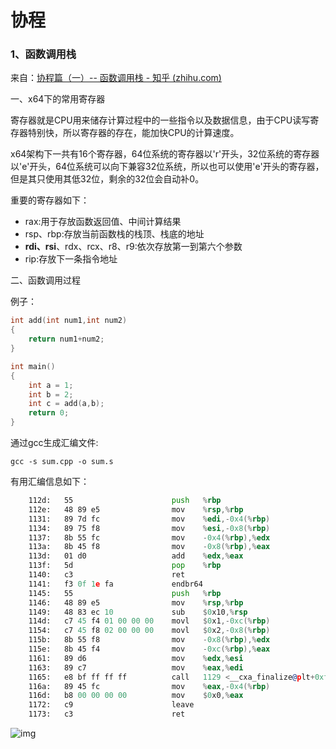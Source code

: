 # 协程

### 1、函数调用栈

来自：[协程篇（一）-- 函数调用栈 - 知乎 (zhihu.com)](https://zhuanlan.zhihu.com/p/462968883)

一、x64下的常用寄存器

​	寄存器就是CPU用来储存计算过程中的一些指令以及数据信息，由于CPU读写寄存器特别快，所以寄存器的存在，能加快CPU的计算速度。

​	x64架构下一共有16个寄存器，64位系统的寄存器以'r'开头，32位系统的寄存器以'e'开头，64位系统可以向下兼容32位系统，所以也可以使用'e'开头的寄存器，但是其只使用其低32位，剩余的32位会自动补0。

重要的寄存器如下：

- rax:用于存放函数返回值、中间计算结果
- rsp、rbp:存放当前函数栈的栈顶、栈底的地址
- **rdi、rsi**、rdx、rcx、r8、r9:依次存放第一到第六个参数
- rip:存放下一条指令地址

二、函数调用过程

例子：

```C++
int add(int num1,int num2)
{
    return num1+num2;
}

int main()
{
    int a = 1;
    int b = 2;
    int c = add(a,b);
    return 0;
}
```

通过gcc生成汇编文件:

```shell
gcc -s sum.cpp -o sum.s
```

有用汇编信息如下：

```asm
    112d:	55                   	push   %rbp
    112e:	48 89 e5             	mov    %rsp,%rbp
    1131:	89 7d fc             	mov    %edi,-0x4(%rbp)
    1134:	89 75 f8             	mov    %esi,-0x8(%rbp)
    1137:	8b 55 fc             	mov    -0x4(%rbp),%edx
    113a:	8b 45 f8             	mov    -0x8(%rbp),%eax
    113d:	01 d0                	add    %edx,%eax
    113f:	5d                   	pop    %rbp
    1140:	c3                   	ret    
    1141:	f3 0f 1e fa          	endbr64 
    1145:	55                   	push   %rbp
    1146:	48 89 e5             	mov    %rsp,%rbp
    1149:	48 83 ec 10          	sub    $0x10,%rsp
    114d:	c7 45 f4 01 00 00 00 	movl   $0x1,-0xc(%rbp)
    1154:	c7 45 f8 02 00 00 00 	movl   $0x2,-0x8(%rbp)
    115b:	8b 55 f8             	mov    -0x8(%rbp),%edx
    115e:	8b 45 f4             	mov    -0xc(%rbp),%eax
    1161:	89 d6                	mov    %edx,%esi
    1163:	89 c7                	mov    %eax,%edi
    1165:	e8 bf ff ff ff       	call   1129 <__cxa_finalize@plt+0xf9>
    116a:	89 45 fc             	mov    %eax,-0x4(%rbp)
    116d:	b8 00 00 00 00       	mov    $0x0,%eax
    1172:	c9                   	leave  
    1173:	c3                   	ret    

```

![img](https://pic3.zhimg.com/v2-388dbe61fc52190d6bcb72b38e3f90a2_r.jpg)